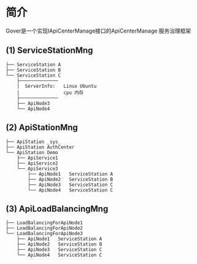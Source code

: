 ﻿# 简介

Gover是一个实现IApiCenterManage接口的ApiCenterManage 服务治理框架




## (1) ServiceStationMng
	├── ServiceStation A
	├── ServiceStation B
	└── ServiceStation C	
		├────────────── 
		|  ServerInfo:   Linux Ubuntu
		|                cpu 内存
		├────────────── 
		├── ApiNode3
		└── ApiNode4 

## (2) ApiStationMng
	├── ApiStation _sys_
	├── ApiStation AuthCenter
	└── ApiStation Demo		 
		├── ApiService1
		├── ApiService2
		└── ApiService3
			├── ApiNode1   ServiceStation A
			├── ApiNode2   ServiceStation B
			├── ApiNode3   ServiceStation C
			└── ApiNode4   ServiceStation C

## (3) ApiLoadBalancingMng
	├── LoadBalancingForApiNode1
	├── LoadBalancingForApiNode2
	└── LoadBalancingForApiNode3
		├── ApiNode1   ServiceStation A
		├── ApiNode2   ServiceStation B
		├── ApiNode3   ServiceStation C
		└── ApiNode4   ServiceStation C

